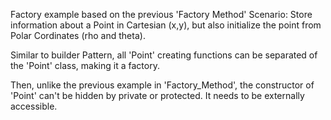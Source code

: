 Factory example based on the previous 'Factory Method' Scenario: Store information about a Point in Cartesian (x,y), but also initialize the point from Polar Cordinates (rho and theta). 

Similar to builder Pattern, all 'Point' creating functions can be separated of the 'Point' class, making it a factory.

Then, unlike the previous example in 'Factory_Method', the constructor of 'Point' can't be hidden by private or protected. It needs to be externally accessible. 
